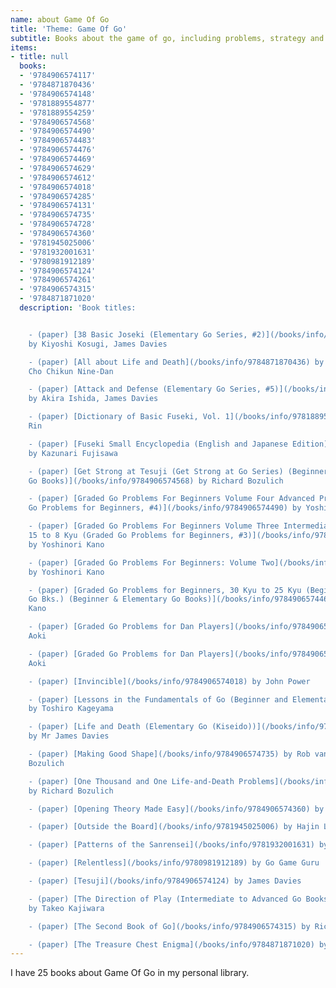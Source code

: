 ```yaml
---
name: about Game Of Go
title: 'Theme: Game Of Go'
subtitle: Books about the game of go, including problems, strategy and game records
items:
- title: null
  books:
  - '9784906574117'
  - '9784871870436'
  - '9784906574148'
  - '9781889554877'
  - '9781889554259'
  - '9784906574568'
  - '9784906574490'
  - '9784906574483'
  - '9784906574476'
  - '9784906574469'
  - '9784906574629'
  - '9784906574612'
  - '9784906574018'
  - '9784906574285'
  - '9784906574131'
  - '9784906574735'
  - '9784906574728'
  - '9784906574360'
  - '9781945025006'
  - '9781932001631'
  - '9780981912189'
  - '9784906574124'
  - '9784906574261'
  - '9784906574315'
  - '9784871871020'
  description: 'Book titles:


    - (paper) [38 Basic Joseki (Elementary Go Series, #2)](/books/info/9784906574117)
    by Kiyoshi Kosugi, James Davies

    - (paper) [All about Life and Death](/books/info/9784871870436) by Cho Chikun,
    Cho Chikun Nine-Dan

    - (paper) [Attack and Defense (Elementary Go Series, #5)](/books/info/9784906574148)
    by Akira Ishida, James Davies

    - (paper) [Dictionary of Basic Fuseki, Vol. 1](/books/info/9781889554877) by Kaiho
    Rin

    - (paper) [Fuseki Small Encyclopedia (English and Japanese Edition)](/books/info/9781889554259)
    by Kazunari Fujisawa

    - (paper) [Get Strong at Tesuji (Get Strong at Go Series) (Beginner and Elementary
    Go Books)](/books/info/9784906574568) by Richard Bozulich

    - (paper) [Graded Go Problems For Beginners Volume Four Advanced Problems (Graded
    Go Problems for Beginners, #4)](/books/info/9784906574490) by Yoshinori Kano

    - (paper) [Graded Go Problems For Beginners Volume Three Intermediate Problems
    15 to 8 Kyu (Graded Go Problems for Beginners, #3)](/books/info/9784906574483)
    by Yoshinori Kano

    - (paper) [Graded Go Problems For Beginners: Volume Two](/books/info/9784906574476)
    by Yoshinori Kano

    - (paper) [Graded Go Problems for Beginners, 30 Kyu to 25 Kyu (Beginner & Elementary
    Go Bks.) (Beginner & Elementary Go Books)](/books/info/9784906574469) by Yoshinori
    Kano

    - (paper) [Graded Go Problems for Dan Players](/books/info/9784906574629) by Masaru
    Aoki

    - (paper) [Graded Go Problems for Dan Players](/books/info/9784906574612) by Masaru
    Aoki

    - (paper) [Invincible](/books/info/9784906574018) by John Power

    - (paper) [Lessons in the Fundamentals of Go (Beginner and Elementary Go Books)](/books/info/9784906574285)
    by Toshiro Kageyama

    - (paper) [Life and Death (Elementary Go (Kiseido))](/books/info/9784906574131)
    by Mr James Davies

    - (paper) [Making Good Shape](/books/info/9784906574735) by Rob van Zeijst, Richard
    Bozulich

    - (paper) [One Thousand and One Life-and-Death Problems](/books/info/9784906574728)
    by Richard Bozulich

    - (paper) [Opening Theory Made Easy](/books/info/9784906574360) by Hideo Otake

    - (paper) [Outside the Board](/books/info/9781945025006) by Hajin Lee

    - (paper) [Patterns of the Sanrensei](/books/info/9781932001631) by Michael Redmond

    - (paper) [Relentless](/books/info/9780981912189) by Go Game Guru

    - (paper) [Tesuji](/books/info/9784906574124) by James Davies

    - (paper) [The Direction of Play (Intermediate to Advanced Go Books)](/books/info/9784906574261)
    by Takeo Kajiwara

    - (paper) [The Second Book of Go](/books/info/9784906574315) by Richard Bozulich

    - (paper) [The Treasure Chest Enigma](/books/info/9784871871020) by Noriyuki Nakayama'
---
```

I have 25 books about Game Of Go in my personal library.

